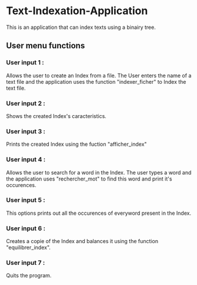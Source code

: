 # Text-Indexation-Application
This is an application that can index texts using a binairy tree. 

## User menu functions
### User input 1 :
Allows the user to create an Index from a file. The User enters the name of a text file and the application uses the function "indexer_ficher" to Index the text file.
### User input 2 :
Shows the created Index's caracteristics. 
### User input 3 :
Prints the created Index using the fuction "afficher_index"
### User input 4 :
Allows the user to search for a word in the Index. The user types a word and the application uses "rechercher_mot" to find this word and print it's occurences.
### User input 5 :
This options prints out all the occurences of everyword present in the Index.
### User input 6 :
Creates a copie of the Index and balances it using the function "equilibrer_index".
### User input 7 :
Quits the program.
